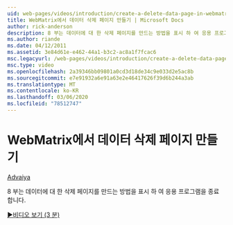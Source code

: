 ```yaml
---
uid: web-pages/videos/introduction/create-a-delete-data-page-in-webmatrix
title: WebMatrix에서 데이터 삭제 페이지 만들기 | Microsoft Docs
author: rick-anderson
description: 8 부는 데이터에 대 한 삭제 페이지를 만드는 방법을 표시 하 여 응용 프로그램을 종료 합니다.
ms.author: riande
ms.date: 04/12/2011
ms.assetid: 3e84d61e-e462-44a1-b3c2-ac8a1f7fcac6
msc.legacyurl: /web-pages/videos/introduction/create-a-delete-data-page-in-webmatrix
msc.type: video
ms.openlocfilehash: 2a39346bb09801a0cd3d18de34c9e033d2e5ac8b
ms.sourcegitcommit: e7e91932a6e91a63e2e46417626f39d6b244a3ab
ms.translationtype: MT
ms.contentlocale: ko-KR
ms.lasthandoff: 03/06/2020
ms.locfileid: "78512747"
---
```

# <a name="create-a-delete-data-page-in-webmatrix"></a>WebMatrix에서 데이터 삭제 페이지 만들기

[Advaiya](https://twitter.com/Advaiyasolns)

8 부는 데이터에 대 한 삭제 페이지를 만드는 방법을 표시 하 여 응용 프로그램을 종료 합니다.

[&#9654;비디오 보기 (3 분)](https://channel9.msdn.com/Blogs/ASP-NET-Site-Videos/create-a-delete-data-page-in-webmatrix)
